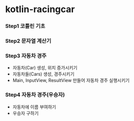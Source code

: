# kotlin-racingcar

### Step1 코틀린 기초

### Step2 문자열 계산기

### Step3 자동차 경주
- 자동차(Car) 생성, 위치 증가시키기
- 자동차들(Cars) 생성, 경주시키기
- Main, InputView, ResultView 만들어 자동차 경주 실행시키기

### Step4 자동차 경주(우승자)
- 자동차에 이름 부여하기
- 우승자 구하기
